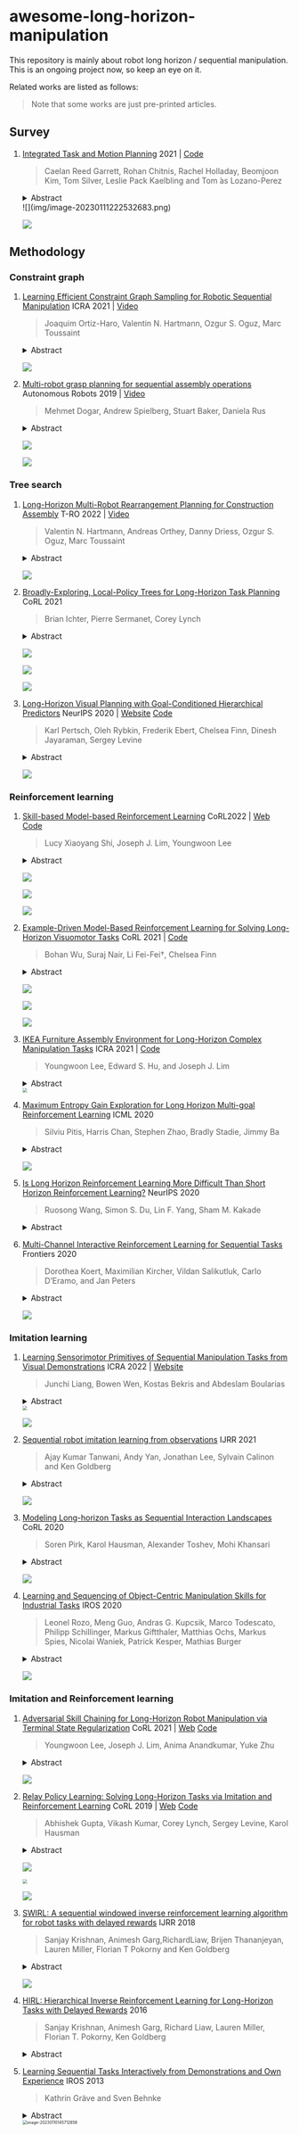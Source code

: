# awesome-long-horizon-manipulation

This repository is mainly about robot long horizon / sequential manipulation. This is an ongoing project now, so keep an eye on it.

Related works are listed as follows:

> Note that some works are just pre-printed articles.

## Survey

1. [Integrated Task and Motion Planning](http://arxiv.org/abs/2010.01083) 2021 | [Code](https://github.com/caelan/pybullet-planning)

   > Caelan Reed Garrett, Rohan Chitnis, Rachel Holladay, Beomjoon Kim, Tom Silver, Leslie Pack Kaelbling and Tom ́as Lozano-Perez

   <details>
       <summary>Abstract</summary>
   The problem of planning for a robot that operates in environments containing a large number of objects, taking actions to move itself through the world as well as to change the state of the objects, is known as task and motion planning (tamp). tamp problems contain elements of discrete task planning, discrete-continuous mathematical programming, and continuous motion planning, and thus cannot be effectively addressed by any of these fields directly. In this paper, we define a class of tamp problems and survey algorithms for solving them, characterizing the solution methods in terms of their strategies for solving the continuous-space subproblems and their techniques for integrating the discrete and continuous components of the search.
   </details>
   ![](img/image-20230111222532683.png)
   
   ![](img/image-20230111222621137.png)

## Methodology

### Constraint graph

1. [Learning Efficient Constraint Graph Sampling for Robotic Sequential Manipulation](http://arxiv.org/abs/2011.04828) ICRA 2021 | [Video](https://youtu.be/mCNdvjTbHNI)

   > Joaquim Ortiz-Haro, Valentin N. Hartmann, Ozgur S. Oguz, Marc Toussaint

   <details>
       <summary>Abstract</summary>
   Efficient sampling from constraint manifolds, and thereby generating a diverse set of solutions for feasibility problems, is a fundamental challenge. We consider the case where a problem is factored, that is, the underlying nonlinear program is decomposed into differentiable equality and inequality constraints, each of which depends only on some variables. Such problems are at the core of efficient and robust sequential robot manipulation planning. Naive sequential conditional sampling of individual variables, as well as fully joint sampling of all variables at once (e.g., leveraging optimization methods), can be highly inefficient and non-robust. We propose a novel framework to learn how to break the overall problem into smaller sequential sampling problems. Specifically, we leverage Monte-Carlo Tree Search to learn assignment orders for the variable-subsets, in order to minimize the computation time to generate feasible full samples. This strategy allows us to efficiently compute a set of diverse valid robot configurations for mode-switches within sequential manipulation tasks, which are waypoints for subsequent trajectory optimization or samplingbased motion planning algorithms. We show that the learning method quickly converges to the best sampling strategy for a given problem, and outperforms user-defined orderings or fully joint optimization, while providing a higher sample diversity. Video: https://youtu.be/mCNdvjTbHNI
   </details>

   <img src="img/image-20230110141824543.png" alt="" style="zoom:30%;" />

   ![](img/image-20230110141802409.png)

2. [Multi-robot grasp planning for sequential assembly operations](https://doi.org/10.1007/s10514-018-9748-z) Autonomous Robots 2019 | [Video](https://www.youtube.com/watch?v=vBymMF6mrhI)

   > Mehmet Dogar, Andrew Spielberg, Stuart Baker, Daniela Rus

   <details>
       <summary>Abstract</summary>
   This paper addresses the problem of finding robot configurations to grasp assembly parts during a sequence of collaborative assembly operations. We formulate the search for such configurations as a constraint satisfaction problem (CSP). Collision constraints in an operation and transfer constraints between operations determine the sets of feasible robot configurations. We show that solving the connected constraint graph with off-the-shelf CSP algorithms can quickly become infeasible even for a few sequential assembly operations. We present an algorithm which, through the assumption of feasible regrasps, divides the CSP into independent smaller problems that can be solved exponentially faster. The algorithm then uses local search techniques to improve this solution by removing a gradually increasing number of regrasps from the plan. The algorithm enables the user to stop the planner anytime and use the current best plan if the cost of removing regrasps from the plan exceeds the cost of executing those regrasps. We present simulation experiments to compare our algorithm’s performance to a naive algorithm which directly solves the connected constraint graph. We also present a physical robot system which uses the output of our planner to grasp and bring parts together in assembly configurations.
   </details>
   
   ![](img/image-20230110142004085.png)
   
   ![](img/image-20230110141920223.png)

### Tree search

1. [Long-Horizon Multi-Robot Rearrangement Planning for Construction Assembly](http://arxiv.org/abs/2106.02489) T-RO 2022 | [Video](https://www.youtube.com/watch?v=GqhouvL5dig)

   > Valentin N. Hartmann, Andreas Orthey, Danny Driess, Ozgur S. Oguz, Marc Toussaint

   <details>
       <summary>Abstract</summary>
   Robotic assembly planning enables architects to explicitly account for the assembly process during the design phase, and enables efficient building methods that profit from the robots’ different capabilities. Previous work has addressed planning of robot assembly sequences and identifying the feasibility of architectural designs. This paper extends previous work by enabling planning with large, heterogeneous teams of robots. We present a planning system which enables parallelization of complex task and motion planning problems by iteratively solving smaller subproblems. Combining optimization methods to solve for manipulation constraints with a sampling-based bi-directional space-time path planner enables us to plan cooperative multirobot manipulation with unknown arrival-times. Thus, our solver allows for completing subproblems and tasks with differing timescales and synchronizes them effectively. We demonstrate the approach on multiple case-studies to show the robustness over long planning horizons and scalability to many objects and agents of our algorithm. Finally, we also demonstrate the execution of the computed plans on two robot arms to showcase the feasibility in the real world.
   </details>

   <img src="img/image-20230110142111591.png" alt="" style="zoom:50%;" />

   ![](img/image-20230110142202462.png)

2. [Broadly-Exploring, Local-Policy Trees for Long-Horizon Task Planning](https://www.semanticscholar.org/reader/72c034e53213cc2f4913d73dd838b64d7b641585) CoRL 2021

   > Brian Ichter, Pierre Sermanet, Corey Lynch

   <details>
       <summary>Abstract</summary>
   Long-horizon planning in realistic environments requires the ability to reason over sequential tasks in high-dimensional state spaces with complex dynamics. Classical motion planning algorithms, such as rapidly-exploring random trees, are capable of efficiently exploring large state spaces and computing longhorizon, sequential plans. However, these algorithms are generally challenged with complex, stochastic, and high-dimensional state spaces as well as in the presence of narrow passages, which naturally emerge in tasks that interact with the environment. Machine learning offers a promising solution for its ability to learn general policies that can handle complex interactions and high-dimensional observations. However, these policies are generally limited in horizon length. Our approach, Broadly-Exploring, Local-policy Trees (BELT), merges these two approaches to leverage the strengths of both through a task-conditioned, modelbased tree search. BELT uses an RRT-inspired tree search to efficiently explore the state space. Locally, the exploration is guided by a task-conditioned, learned policy capable of performing general short-horizon tasks. This task space can be quite general and abstract; its only requirements are to be sampleable and to wellcover the space of useful tasks. This search is aided by a task-conditioned model that temporally extends dynamics propagation to allow long-horizon search and sequential reasoning over tasks. BELT is demonstrated experimentally to be able to plan long-horizon, sequential trajectories with a goal conditioned policy and generate plans that are robust.
   </details>

   ![](img/image-20230110142235348.png)

   ![](img/image-20230110142255558.png)

   ![](img/image-20230110142435583.png)

3. [Long-Horizon Visual Planning with Goal-Conditioned Hierarchical Predictors](https://proceedings.neurips.cc/paper/2020/hash/c8d3a760ebab631565f8509d84b3b3f1-Abstract.html) NeurIPS 2020 | [Website](https://orybkin.github.io/video-gcp/) [Code](https://github.com/orybkin/video-gcp)

   > Karl Pertsch, Oleh Rybkin, Frederik Ebert, Chelsea Finn, Dinesh Jayaraman, Sergey Levine

   <details>
       <summary>Abstract</summary>
   The ability to predict and plan into the future is fundamental for agents acting in the world. To reach a faraway goal, we predict trajectories at multiple timescales, first devising a coarse plan towards the goal and then gradually filling in details. In contrast, current learning approaches for visual prediction and planning fail on longhorizon tasks as they generate predictions (1) without considering goal information, and (2) at the finest temporal resolution, one step at a time. In this work we propose a framework for visual prediction and planning that is able to overcome both of these limitations. First, we formulate the problem of predicting towards a goal and propose the corresponding class of latent space goal-conditioned predictors (GCPs). GCPs significantly improve planning efficiency by constraining the search space to only those trajectories that reach the goal. Further, we show how GCPs can be naturally formulated as hierarchical models that, given two observations, predict an observation between them, and by recursively subdividing each part of the trajectory generate complete sequences. This divide-and-conquer strategy is effective at long-term prediction, and enables us to design an effective hierarchical planning algorithm that optimizes trajectories in a coarse-to-fine manner. We show that by using both goal-conditioning and hierarchical prediction, GCPs enable us to solve visual planning tasks with much longer horizon than previously possible.
   </details>
   
   <img src="img/image-20230110142613016.png" alt="" style="zoom:50%;" />
   
   ![](img/image-20230110142640831.png)
   
   

### Reinforcement learning

1. [Skill-based Model-based Reinforcement Learning]() CoRL2022 | [Web](https://clvrai.com/skimo/) [Code](https://github.com/clvrai/skimo)

   > Lucy Xiaoyang Shi, Joseph J. Lim, Youngwoon Lee

   <details>
       <summary>Abstract</summary>
   Model-based reinforcement learning (RL) is a sample-efficient way of learning complex behaviors by leveraging a learned single-step dynamics model to plan actions in imagination. However, planning every action for long-horizon tasks is not practical, akin to a human planning out every muscle movement. Instead, humans efficiently plan with high-level skills to solve complex tasks. From this intuition, we propose a Skill-based Model-based RL framework (SkiMo) that enables planning in the skill space using a skill dynamics model, which directly predicts the skill outcomes, rather than predicting all small details in the intermediate states, step by step. For accurate and efficient long-term planning, we jointly learn the skill dynamics model and a skill repertoire from prior experience. We then harness the learned skill dynamics model to accurately simulate and plan over long horizons in the skill space, which enables efficient downstream learning of long-horizon, sparse reward tasks. Experimental results in navigation and manipulation domains show that SkiMo extends the temporal horizon of model-based approaches and improves the sample efficiency for both model-based RL and skill-based RL. Code and videos are available at https://clvrai.com/skimo.
   </details>

   ![](img/image-20230110142856189.png)

   ![](img/image-20230110142915966.png)

   ![](img/image-20230110142946387.png)

1. [Example-Driven Model-Based Reinforcement Learning for Solving Long-Horizon Visuomotor Tasks](http://arxiv.org/abs/2109.10312) CoRL 2021 | [Code](https://github.com/suraj-nair-1/lorel)

   > Bohan Wu, Suraj Nair, Li Fei-Fei†, Chelsea Finn

   <details>
       <summary>Abstract</summary>
   In this paper, we study the problem of learning a repertoire of lowlevel skills from raw images that can be sequenced to complete long-horizon visuomotor tasks. Reinforcement learning (RL) is a promising approach for acquiring short-horizon skills autonomously. However, the focus of RL algorithms has largely been on the success of those individual skills, more so than learning and grounding a large repertoire of skills that can be sequenced to complete extended multi-stage tasks. The latter demands robustness and persistence, as errors in skills can compound over time, and may require the robot to have a number of primitive skills in its repertoire, rather than just one. To this end, we introduce EMBER, a model-based RL method for learning primitive skills that are suitable for completing long-horizon visuomotor tasks. EMBER learns and plans using a learned model, critic, and success classifier, where the success classifier serves both as a reward function for RL and as a grounding mechanism to continuously detect if the robot should retry a skill when unsuccessful or under perturbations. Further, the learned model is task-agnostic and trained using data from all skills, enabling the robot to efficiently learn a number of distinct primitives. These visuomotor primitive skills and their associated pre- and post-conditions can then be directly combined with off-the-shelf symbolic planners to complete long-horizon tasks. On a Franka Emika robot arm, we find that EMBER enables the robot to complete three long-horizon visuomotor tasks at 85% success rate, such as organizing a desk, a cabinet, and drawers, which require sequencing up to 12 skills, involve 14 unique learned primitives, and demand generalization to novel objects.
   </details>

   ![](img/image-20230110143027584.png)

   ![](img/image-20230110143043192.png)

   ![](img/image-20230110143105715.png)

1. [IKEA Furniture Assembly Environment for Long-Horizon Complex Manipulation Tasks](https://arxiv.org/abs/1911.07246) ICRA 2021 | [Code](https://github.com/clvrai/furniture)

   > Youngwoon Lee, Edward S. Hu, and Joseph J. Lim

   <details>
       <summary>Abstract</summary>
   The IKEA Furniture Assembly Environment is one of the first benchmarks for testing and accelerating the automation of long-horizon and hierarchical manipulation tasks. The environment is designed to advance reinforcement learning and imitation learning from simple toy tasks to complex tasks requiring both long-term planning and sophisticated low-level control. Our environment features 60 furniture models, 6 robots, photorealistic rendering, and domain randomization. We evaluate reinforcement learning and imitation learning methods on the proposed environment. Our experiments show furniture assembly is a challenging task due to its long horizon and sophisticated manipulation requirements, which provides ample opportunities for future research. The environment is publicly available at https://clvrai.com/furniture.
   </details>

   <img src="img/image-20230110143150292.png" style="zoom: 50%;" />

1. [Maximum Entropy Gain Exploration for Long Horizon Multi-goal Reinforcement Learning](https://proceedings.mlr.press/v119/pitis20a.html) ICML 2020

   > Silviu Pitis, Harris Chan, Stephen Zhao, Bradly Stadie, Jimmy Ba

   <details>
       <summary>Abstract</summary>
   What goals should a multi-goal reinforcement learning agent pursue during training in longhorizon tasks? When the desired (test time) goal distribution is too distant to offer a useful learning signal, we argue that the agent should not pursue unobtainable goals. Instead, it should set its own intrinsic goals that maximize the entropy of the historical achieved goal distribution. We propose to optimize this objective by having the agent pursue past achieved goals in sparsely explored areas of the goal space, which focuses exploration on the frontier of the achievable goal set. We show that our strategy achieves an order of magnitude better sample efficiency than the prior state of the art on long-horizon multi-goal tasks including maze navigation and block stacking.
   </details>

   ![](img/image-20230110143312522.png)

1. [Is Long Horizon Reinforcement Learning More Difficult Than Short Horizon Reinforcement Learning?](http://arxiv.org/abs/2005.00527) NeurIPS 2020

   > Ruosong Wang, Simon S. Du, Lin F. Yang, Sham M. Kakade

   <details>
       <summary>Abstract</summary>
   Learning to plan for long horizons is a central challenge in episodic reinforcement learning problems. A fundamental question is to understand how the difficulty of the problem scales as the horizon increases. Here the natural measure of sample complexity is a normalized one: we are interested in the number of episodes it takes to provably discover a policy whose value is ε near to that of the optimal value, where the value is measured by the normalized cumulative reward in each episode. In a COLT 2018 open problem, Jiang and Agarwal conjectured that, for tabular, episodic reinforcement learning problems, there exists a sample complexity lower bound which exhibits a polynomial dependence on the horizon — a conjecture which is consistent with all known sample complexity upper bounds. This work refutes this conjecture, proving that tabular, episodic reinforcement learning is possible with a sample complexity that scales only logarithmically with the planning horizon. In other words, when the values are appropriately normalized (to lie in the unit interval), this results shows that long horizon RL is no more difficult than short horizon RL, at least in a minimax sense. Our analysis introduces two ideas: (i) the construction of an ε-net for optimal policies whose log-covering number scales only logarithmically with the planning horizon, and (ii) the Online Trajectory Synthesis algorithm, which adaptively evaluates all policies in a given policy class using sample complexity that scales with the log-covering number of the given policy class. Both may be of independent interest.
   </details>

1. [Multi-Channel Interactive Reinforcement Learning for Sequential Tasks](https://www.frontiersin.org/articles/10.3389/frobt.2020.00097/full) Frontiers 2020

   > Dorothea Koert, Maximilian Kircher, Vildan Salikutluk, Carlo D’Eramo, and Jan Peters

   <details>
       <summary>Abstract</summary>
   The ability to learn new tasks by sequencing already known skills is an important requirement for future robots. Reinforcement learning is a powerful tool for this as it allows for a robot to learn and improve on how to combine skills for sequential tasks. However, in real robotic applications, the cost of sample collection and exploration prevent the application of reinforcement learning for a variety of tasks. To overcome these limitations, human input during reinforcement can be beneficial to speed up learning, guide the exploration and prevent the choice of disastrous actions. Nevertheless, there is a lack of experimental evaluations of multi-channel interactive reinforcement learning systems solving robotic tasks with input from inexperienced human users, in particular for cases where human input might be partially wrong. Therefore, in this paper, we present an approach that incorporates multiple human input channels for interactive reinforcement learning in a unified framework and evaluate it on two robotic tasks with 20 inexperienced human subjects. To enable the robot to also handle potentially incorrect human input we incorporate a novel concept for self-confidence, which allows the robot to question human input after an initial learning phase. The second robotic task is specifically designed to investigate if this self-confidence can enable the robot to achieve learning progress even if the human input is partially incorrect. Further, we evaluate how humans react to suggestions of the robot, once the robot notices human input might be wrong. Our experimental evaluations show that our approach can successfully incorporate human input to accelerate the learning process in both robotic tasks even if it is partially wrong. However, not all humans were willing to accept the robot’s suggestions or its questioning of their input, particularly if they do not understand the learning process and the reasons behind the robot’s suggestions. We believe that the findings from this experimental evaluation can be beneficial for the future design of algorithms and interfaces of interactive reinforcement learning systems used by inexperienced users.
   </details>
   
   ![](img/image-20230110143500847.png)

### Imitation learning

1. [Learning Sensorimotor Primitives of Sequential Manipulation Tasks from Visual Demonstrations](https://ieeexplore.ieee.org/document/9811703/) ICRA 2022 | [Website](https://tinyurl.com/2zrp2rzm)

   > Junchi Liang, Bowen Wen, Kostas Bekris and Abdeslam Boularias

   <details>
       <summary>Abstract</summary>
   This work aims to learn how to perform complex robot manipulation tasks that are composed of several, consecutively executed low-level sub-tasks, given as input a few visual demonstrations of the tasks performed by a person. The sub-tasks consist of moving the robot's end-effector until it reaches a sub-goal region in the task space, performing an action, and triggering the next sub-task when a pre-condition is met. Most prior work in this domain has been concerned with learning only low-level tasks, such as hitting a ball or reaching an object and grasping it. This paper describes a new neural network-based framework for learning simultaneously low-level policies as well as high-level policies, such as deciding which object to pick next or where to place it relative to other objects in the scene. A key feature of the proposed approach is that the policies are learned directly from raw videos of task demonstrations, without any manual annotation or postprocessing of the data. Empirical results on object manipulation tasks with a robotic arm show that the proposed network can efciently learn from real visual demonstrations to perform the tasks, and outperforms popular imitation learning algorithms.
   </details>

   <img src="img/image-20230110143546187.png" style="zoom:50%;" />

   ![](img/image-20230110143607655.png)

2. [Sequential robot imitation learning from observations](https://journals.sagepub.com/doi/10.1177/02783649211032721) IJRR 2021

   > Ajay Kumar Tanwani, Andy Yan, Jonathan Lee, Sylvain Calinon and Ken Goldberg

   <details>
       <summary>Abstract</summary>
   This paper presents a framework to learn the sequential structure in the demonstrations for robot imitation learning. We first present a family of task-parameterized hidden semi-Markov models that extracts invariant segments (also called subgoals or options) from demonstrated trajectories, and optimally follows the sampled sequence of states from the model with a linear quadratic tracking controller. We then extend the concept to learning invariant segments from visual observations that are sequenced together for robot imitation. We present Motion2Vec that learns a deep embedding space by minimizing a metric learning loss in a Siamese network: images from the same action segment are pulled together while being pushed away from randomly sampled images of other segments, and a time contrastive loss is used to preserve the temporal ordering of the images. The trained embeddings are segmented with a recurrent neural network, and subsequently used for decoding the end-effector pose of the robot. We first show its application to a pick-and-place task with the Baxter robot while avoiding a moving obstacle from four kinesthetic demonstrations only, followed by suturing task imitation from publicly available suturing videos of the JIGSAWS dataset with state-of-the-art 85.5% segmentation accuracy and 0.94 cm error in position per observation on the test set.
   </details>

   ![](img/image-20230110143754445.png)

3. [Modeling Long-horizon Tasks as Sequential Interaction Landscapes](http://arxiv.org/abs/2006.04843) CoRL 2020

   > Soren Pirk, Karol Hausman, Alexander Toshev, Mohi Khansari

   <details>
       <summary>Abstract</summary>
   Task planning over long time horizons is a challenging and open problem in robotics and its complexity grows exponentially with an increasing number of subtasks. In this paper we present a deep neural network that learns dependencies and transitions across subtasks solely from a set of demonstration videos. We represent each subtasks as action symbols, and show that these symbols can be learned and predicted directly from image observations. Learning symbol sequences provides our network with additional information about the most frequent transitions and relevant dependencies between subtasks and thereby structures tasks over long-time horizons. Learning from images, on the other hand, allows the network to continuously monitor the task progress and thus to interactively adapt to changes in the environment. We evaluate our framework on two long horizon tasks: (1) block stacking of puzzle pieces being executed by humans, and (2) a robot manipulation task involving pick and place of objects and sliding a cabinet door with a 7-DoF robot arm. We show that complex plans can be carried out when executing the robotic task and the robot can interactively adapt to changes in the environment and recover from failure cases. A video illustrating live-action captures of our system is provided as supplementary material.
   </details>


   <img src="img/image-20230110145901392.png" alt="" style="zoom:50%;" />

   ![](img/image-20230110145926823.png)

4. [Learning and Sequencing of Object-Centric Manipulation Skills for Industrial Tasks](https://arxiv.org/abs/2008.10471) IROS 2020

   > Leonel Rozo, Meng Guo, Andras G. Kupcsik, Marco Todescato, Philipp Schillinger, Markus Giftthaler, Matthias Ochs, Markus Spies, Nicolai Waniek, Patrick Kesper, Mathias Burger

   <details>
       <summary>Abstract</summary>
   Enabling robots to quickly learn manipulation skills is an important, yet challenging problem. Such manipulation skills should be flexible, e.g., be able adapt to the current workspace configuration. Furthermore, to accomplish complex manipulation tasks, robots should be able to sequence several skills and adapt them to changing situations. In this work, we propose a rapid robot skill-sequencing algorithm, where the skills are encoded by object-centric hidden semi-Markov models. The learned skill models can encode multimodal (temporal and spatial) trajectory distributions. This approach significantly reduces manual modeling efforts, while ensuring a high degree of flexibility and re-usability of learned skills. Given a task goal and a set of generic skills, our framework computes smooth transitions between skill instances. To compute the corresponding optimal end-effector trajectory in task space we rely on Riemannian optimal controller. We demonstrate this approach on a 7 DoF robot arm for industrial assembly tasks.
   </details>

   ![](img/image-20230110144017437.png)

### Imitation and Reinforcement learning

1. [Adversarial Skill Chaining for Long-Horizon Robot Manipulation via Terminal State Regularization](https://openreview.net/forum?id=K5-J-Espnaq) CoRL 2021 | [Web](https://clvrai.github.io/skill-chaining/) [Code](https://github.com/clvrai/skill-chaining)

   > Youngwoon Lee, Joseph J. Lim, Anima Anandkumar, Yuke Zhu

   <details>
       <summary>Abstract</summary>
   Skill chaining is a promising approach for synthesizing complex behaviors by sequentially combining previously learned skills. Yet, a naive composition of skills fails when a policy encounters a starting state never seen during its training. For successful skill chaining, prior approaches attempt to widen the policy’s starting state distribution. However, these approaches require larger state distributions to be covered as more policies are sequenced, and thus are limited to short skill sequences. In this paper, we propose to chain multiple policies without excessively large initial state distributions by regularizing the terminal state distributions in an adversarial learning framework. We evaluate our approach on two complex long-horizon manipulation tasks of furniture assembly. Our results have shown that our method establishes the first model-free reinforcement learning algorithm to solve these tasks; whereas prior skill chaining approaches fail. The code and videos are available at https://clvrai.com/skill-chaining.
   </details>

   ![](img/image-20230110144118088.png)

2. [Relay Policy Learning: Solving Long-Horizon Tasks via Imitation and Reinforcement Learning](http://arxiv.org/abs/1910.11956) CoRL 2019 | [Web](https://relay-policy-learning.github.io/) [Code](https://github.com/google-research/relay-policy-learning)

   > Abhishek Gupta, Vikash Kumar, Corey Lynch, Sergey Levine,  Karol Hausman

   <details>
       <summary>Abstract</summary>
   We present relay policy learning, a method for imitation and reinforcement learning that can solve multi-stage, long-horizon robotic tasks. This general and universally-applicable, two-phase approach consists of an imitation learning stage that produces goal-conditioned hierarchical policies, and a reinforcement learning phase that finetunes these policies for task performance. Our method, while not necessarily perfect at imitation learning, is very amenable to further improvement via environment interaction, allowing it to scale to challenging longhorizon tasks. We simplify the long-horizon policy learning problem by using a novel data-relabeling algorithm for learning goal-conditioned hierarchical policies, where the low-level only acts for a fixed number of steps, regardless of the goal achieved. While we rely on demonstration data to bootstrap policy learning, we do not assume access to demonstrations of every specific tasks that is being solved, and instead leverage unstructured and unsegmented demonstrations of semantically meaningful behaviors that are not only less burdensome to provide, but also can greatly facilitate further improvement using reinforcement learning. We demonstrate the effectiveness of our method on a number of multi-stage, long-horizon manipulation tasks in a challenging kitchen simulation environment. Videos are available at https://relay-policy-learning.github.io/
   </details>

   ![](img/image-20230110145125193.png)

   <img src="img/image-20230110145148553.png" style="zoom:50%;" />

   ![](img/image-20230110145218265.png)

3. [SWIRL: A sequential windowed inverse reinforcement learning algorithm for robot tasks with delayed rewards](https://doi.org/10.1177/0278364918784350) IJRR 2018

   > Sanjay Krishnan, Animesh Garg,RichardLiaw, Brijen Thananjeyan, Lauren Miller, Florian T Pokorny and Ken Goldberg

   <details>
       <summary>Abstract</summary>
   We present sequential windowed inverse reinforcement learning (SWIRL), a policy search algorithm that is a hybrid of exploration and demonstration paradigms for robot learning. We apply unsupervised learning to a small number of initial expert demonstrations to structure future autonomous exploration. SWIRL approximates a long time horizon task as a sequence of local reward functions and subtask transition conditions. Over this approximation, SWIRL applies Q-learning to compute a policy that maximizes rewards. Experiments suggest that SWIRL requires significantly fewer rollouts than pure reinforcement learning and fewer expert demonstrations than behavioral cloning to learn a policy. We evaluate SWIRL in two simulated control tasks, parallel parking and a two-link pendulum. On the parallel parking task, SWIRL achieves the maximum reward on the task with 85% fewer rollouts than Q-learning, and one-eight of demonstrations needed by behavioral cloning. We also consider physical experiments on surgical tensioning and cutting deformable sheets using a da Vinci surgical robot. On the deformable tensioning task, SWIRL achieves a 36% relative improvement in reward compared with a baseline of behavioral cloning with segmentation.
   </details>

   ![](img/image-20230110145434076.png)

4. [HIRL: Hierarchical Inverse Reinforcement Learning for Long-Horizon Tasks with Delayed Rewards](http://arxiv.org/abs/1604.06508) 2016

   > Sanjay Krishnan, Animesh Garg, Richard Liaw, Lauren Miller, Florian T. Pokorny, Ken Goldberg

   <details>
       <summary>Abstract</summary>
   Reinforcement Learning (RL) struggles in problems with delayed rewards, and one approach is to segment the task into sub-tasks with incremental rewards. We propose a framework called Hierarchical Inverse Reinforcement Learning (HIRL), which is a model for learning sub-task structure from demonstrations. HIRL decomposes the task into sub-tasks based on transitions that are consistent across demonstrations. These transitions are defined as changes in local linearity w.r.t to a kernel function [21]. Then, HIRL uses the inferred structure to learn reward functions local to the sub-tasks but also handle any global dependencies such as sequentiality. We have evaluated HIRL on several standard RL benchmarks: Parallel Parking with noisy dynamics, Two-Link Pendulum, 2D Noisy Motion Planning, and a Pinball environment. In the parallel parking task, we find that rewards constructed with HIRL converge to a policy with an 80% success rate in 32% fewer time-steps than those constructed with Maximum Entropy Inverse RL (MaxEnt IRL), and with partial state observation, the policies learned with IRL fail to achieve this accuracy while HIRL still converges. We further find that that the rewards learned with HIRL are robust to environment noise where they can tolerate 1 stdev. of random perturbation in the poses in the environment obstacles while maintaining roughly the same convergence rate. We find that HIRL rewards can converge up-to 6× faster than rewards constructed with IRL.
   </details>

5. [Learning Sequential Tasks Interactively from Demonstrations and Own Experience](https://ieeexplore.ieee.org/stamp/stamp.jsp?arnumber=6696816) IROS 2013

   > Kathrin Gräve and Sven Behnke

   <details>
       <summary>Abstract</summary>
   Deploying robots to our day-to-day life requires them to have the ability to learn from their environment in order to acquire new task knowledge and to flexibly adapt existing skills to various situations. For typical real-world tasks, it is not sufficient to endow robots with a set of primitive actions. Rather, they need to learn how to sequence these in order to achieve a desired effect on their environment. In this paper, we propose an intuitive learning method for a robot to acquire sequences of motions by combining learning from human demonstrations and reinforcement learning. In every situation, our approach treats both ways of learning as alternative control flows to optimally exploit their strengths without inheriting their shortcomings. Using a Gaussian Process approximation of the state-action sequence value function, our approach generalizes values observed from demonstrated and autonomously generated action sequences to unknown inputs. This approximation is based on a kernel we designed to account for different representations of tasks and action sequences as well as inputs of variable length. From the expected deviation of value estimates, we devise a greedy exploration policy following a Bayesian optimization criterion that quickly converges learning to promising action sequences while protecting the robot from sequences with unpredictable outcome. We demonstrate the ability of our approach to efficiently learn appropriate action sequences in various situations on a manipulation task involving stacked boxes.
   </details>
   <img src="img/image-20230110145712658.png" alt="image-20230110145712658" style="zoom:50%;" />

